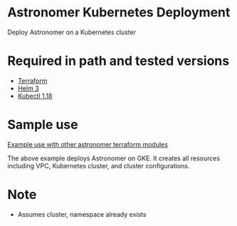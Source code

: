 # Astronomer Kubernetes Deployment

Deploy Astronomer on a Kubernetes cluster

# Required in path and tested versions

- [Terraform](https://www.terraform.io)
- [Helm 3](https://helm.sh/docs/using_helm/)
- [Kubectl 1.18](https://kubernetes.io/docs/tasks/tools/install-kubectl/)

# Sample use

[Example use with other astronomer terraform modules](example)

The above example deploys Astronomer on GKE. It creates all resources including VPC, Kubernetes cluster, and cluster configurations.

# Note

- Assumes cluster, namespace already exists
